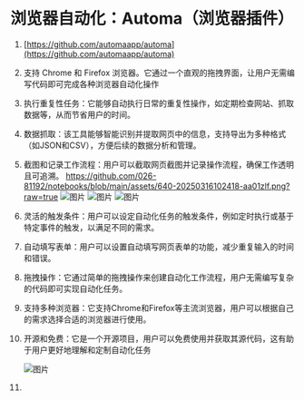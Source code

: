 # 浏览器自动化：Automa（浏览器插件）

1. [https://github.com/automaapp/automa](https://github.com/automaapp/automa)
2. 支持 Chrome 和 Firefox 浏览器。它通过一个直观的拖拽界面，让用户无需编写代码即可完成各种浏览器自动化操作
3. 执行重复性任务：它能够自动执行日常的重复性操作，如定期检查网站、抓取数据等，从而节省用户的时间。
4. 数据抓取：该工具能够智能识别并提取网页中的信息，支持导出为多种格式（如JSON和CSV），方便后续的数据分析和管理。
5. 截图和记录工作流程：用户可以截取网页截图并记录操作流程，确保工作透明且可追溯。
https://github.com/026-81192/notebooks/blob/main/assets/640-20250316102418-aa01zlf.png?raw=true
 ![图片]([assets/640-20250316102418-aa01zlf.png](assets/640-20250316102418-aa01zlf.png))
    ![图片]([assets/640-20250316102418-aa01zlf.png](https://github.com/026-81192/notebooks/assets/640-20250316102418-aa01zlf.png))
   ![图片]([assets/640-20250316102418-aa01zlf.png](https://github.com/026-81192/notebooks/blob/main/assets/640-20250316102418-aa01zlf.png))
   
7. 灵活的触发条件：用户可以设定自动化任务的触发条件，例如定时执行或基于特定事件的触发，以满足不同的需求。
8. 自动填写表单：用户可以设置自动填写网页表单的功能，减少重复输入的时间和错误。
9. 拖拽操作：它通过简单的拖拽操作来创建自动化工作流程，用户无需编写复杂的代码即可实现自动化任务。
10. 支持多种浏览器：它支持Chrome和Firefox等主流浏览器，用户可以根据自己的需求选择合适的浏览器进行使用。
11. 开源和免费：它是一个开源项目，用户可以免费使用并获取其源代码，这有助于用户更好地理解和定制自动化任务

     ![图片]([640-20250316102418-qzz8hd9.png](https://github.com/026-81192/notebooks/assets/640-20250316102418-qzz8hd9.png))
12. ‍
